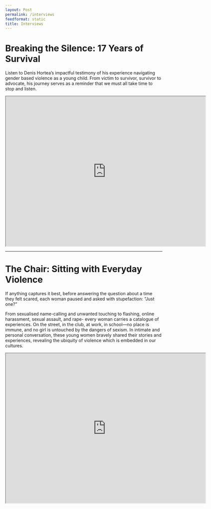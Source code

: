 ```yaml
---
layout: Post
permalink: /interviews
feedformat: static
title: Interviews
---
```


# Breaking the Silence: 17 Years of Survival  

 Listen to Denis Hortea’s impactful testimony of his experience navigating gender based violence as a young child. From victim to survivor, survivor to advocate, his journey serves as a reminder that we must all take time to stop and listen.

<iframe src="https://drive.google.com/file/d/148Ty-dgSNdUeVEYPqEadpQMBjY7bp6yL/preview" width="640" height="480" allow="autoplay"></iframe>

---

# The Chair:  Sitting with Everyday Violence

If anything captures it best, before answering the question about a time they felt scared, each woman paused and asked with stupefaction: “Just one?”  

From sexualised name-calling and unwanted touching to flashing, online harassment, sexual assault, and rape- every woman carries a catalogue of experiences. On the street, in the club, at work, in school—no place is immune, and no girl is untouched by the dangers of sexism. In intimate and personal conversation, these young women bravely shared their stories and experiences, revealing the ubiquity of violence which is embedded in our cultures.

<iframe src="https://drive.google.com/file/d/1hORNFbt27_7ysO4Vv6WZAHX9mKJKCHiB/preview" width="640" height="480" allow="autoplay"></iframe>